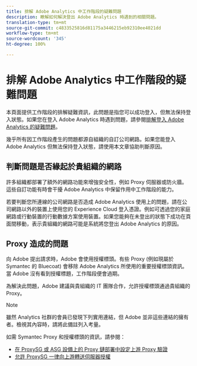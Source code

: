 ```yaml
---
title: 排解 Adobe Analytics 中工作階段的疑難問題
description: 瞭解如何解決登出 Adobe Analytics 時遇到的相關問題。
translation-type: tm+mt
source-git-commit: c4833525816d81175a3446215eb92310ee4021dd
workflow-type: tm+mt
source-wordcount: '345'
ht-degree: 100%

---
```



# 排解 Adobe Analytics 中工作階段的疑難問題

本頁面提供工作階段的排解疑難資訊，此問題是指您可以成功登入，但無法保持登入狀態。如果您在登入 Adobe Analytics 時遇到問題，請參閱[排解登入 Adobe Analytics 的疑難問題](troubleshoot-login.md)。

幾乎所有因工作階段產生的問題都源自組織的自訂公司網路。如果您能登入 Adobe Analytics 但無法保持登入狀態，請使用本文章協助判斷原因。

## 判斷問題是否緣起於貴組織的網路

許多組織都部署了額外的網路功能來增強安全性，例如 Proxy 伺服器或防火牆。這些自訂功能有時會干擾 Adobe Analytics 中保留作用中工作階段的能力。

若要判斷您所連線的公司網路是否造成 Adobe Analytics 使用上的問題，請在公司網路以外的裝置上使用您的 Experience Cloud 登入憑證。例如可透過您的家庭網路或行動裝置的行動數據方案使用裝置。如果您能夠在未登出的狀態下成功在頁面間移動，表示貴組織的網路可能是系統將您登出 Adobe Analytics 的原因。

## Proxy 造成的問題

向 Adobe 提出請求時，Adobe 會使用授權標頭。有些 Proxy (例如現屬於 Symantec 的 Bluecoat) 會移除 Adobe Analytics 所使用的重要授權標頭資訊。當 Adobe 沒有看到授權標題，工作階段便會過期。

為解決此問題，Adobe 建議與貴組織的 IT 團隊合作，允許授權標頭通過貴組織的 Proxy。

>[!NOTE]
>
> 雖然 Analytics 社群的會員已發現下列實用連結，但 Adobe 並非這些連結的擁有者。檢視其內容時，請將此備註列入考量。

如需 Symantec Proxy 和授權標頭的資訊，請參閱：

* [在 ProxySG 或 ASG 設備上的 Proxy 鏈部署中設定上游 Proxy 驗證](https://support.symantec.com/en_US/article.TECH246122.html)
* [允許 ProxySG 一律向上游轉送伺服器授權](https://support.symantec.com/en_US/article.TECH244708.html)
